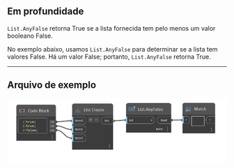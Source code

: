 ## Em profundidade
`List.AnyFalse` retorna True se a lista fornecida tem pelo menos um valor booleano False.

No exemplo abaixo, usamos `List.AnyFalse` para determinar se a lista tem valores False. Há um valor False; portanto, `List.AnyFalse` retorna True.
___
## Arquivo de exemplo

![List.AnyFalse](./DSCore.List.AnyFalse_img.jpg)
